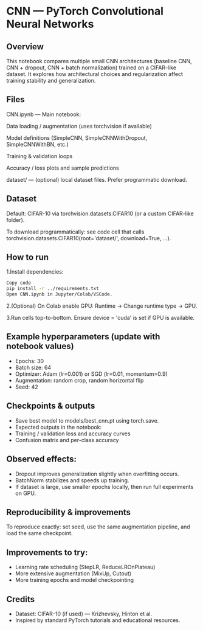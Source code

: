 # CNN — PyTorch Convolutional Neural Networks

## Overview
This notebook compares multiple small CNN architectures (baseline CNN, CNN + dropout, CNN + batch normalization) trained on a CIFAR-like dataset. It explores how architectural choices and regularization affect training stability and generalization.

## Files
CNN.ipynb — Main notebook:

Data loading / augmentation (uses torchvision if available)

Model definitions (SimpleCNN, SimpleCNNWithDropout, SimpleCNNWithBN, etc.)

Training & validation loops

Accuracy / loss plots and sample predictions

dataset/ — (optional) local dataset files. Prefer programmatic download.

## Dataset
Default: CIFAR-10 via torchvision.datasets.CIFAR10 (or a custom CIFAR-like folder).

To download programmatically: see code cell that calls torchvision.datasets.CIFAR10(root='dataset/', download=True, ...).

## How to run
1.Install dependencies:

```bash
Copy code
pip install -r ../requirements.txt
Open CNN.ipynb in Jupyter/Colab/VSCode.
```
2.(Optional) On Colab enable GPU: Runtime → Change runtime type → GPU.

3.Run cells top-to-bottom. Ensure device = 'cuda' is set if GPU is available.

## Example hyperparameters (update with notebook values)
- Epochs: 30
- Batch size: 64
- Optimizer: Adam (lr=0.001) or SGD (lr=0.01, momentum=0.9)
- Augmentation: random crop, random horizontal flip
- Seed: 42

## Checkpoints & outputs
- Save best model to models/best_cnn.pt using torch.save.
- Expected outputs in the notebook:
- Training / validation loss and accuracy curves
- Confusion matrix and per-class accuracy



## Observed effects:
- Dropout improves generalization slightly when overfitting occurs.
- BatchNorm stabilizes and speeds up training.
- If dataset is large, use smaller epochs locally, then run full experiments on GPU.

## Reproducibility & improvements
To reproduce exactly: set seed, use the same augmentation pipeline, and load the same checkpoint.

## Improvements to try:

- Learning rate scheduling (StepLR, ReduceLROnPlateau)
- More extensive augmentation (MixUp, Cutout)
- More training epochs and model checkpointing

## Credits
- Dataset: CIFAR-10 (if used) — Krizhevsky, Hinton et al.
- Inspired by standard PyTorch tutorials and educational resources.

